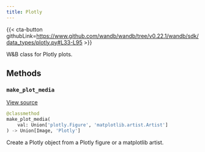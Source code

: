 ```yaml
---
title: Plotly
---
```


{{< cta-button githubLink=https://www.github.com/wandb/wandb/tree/v0.22.1/wandb/sdk/data_types/plotly.py#L33-L95 >}}

W&B class for Plotly plots.

## Methods

### `make_plot_media`

[View source](https://www.github.com/wandb/wandb/tree/v0.22.1/wandb/sdk/data_types/plotly.py#L38-L50)

```python
@classmethod
make_plot_media(
    val: Union['plotly.Figure', 'matplotlib.artist.Artist']
) -> Union[Image, 'Plotly']
```

Create a Plotly object from a Plotly figure or a matplotlib artist.

<!-- lazydoc-ignore-classmethod: internal -->
